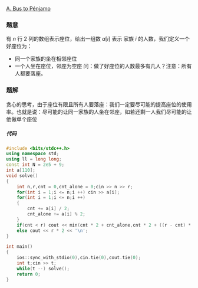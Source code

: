 
[A. Bus to Pénjamo](https://codeforces.com/contest/2022/problem/A)

### 题意

有 $n$ 行 $2$ 列的数组表示座位，给出一组数 $a[i]$ 表示 家族 $i$ 的人数，我们定义一个好座位为：
- 同一个家族的坐在相邻座位
- 一个人坐在座位，邻座为空座
问：做了好座位的人数最多有几人？注意：所有人都要落座。

### 题解

贪心的思考，由于座位有限且所有人要落座：我们一定要尽可能的提高座位的使用率。也就是说：尽可能的让同一家族的人坐在邻座，如若还剩一人我们尽可能的让他做单个座位

##### 代码
```c++
#include <bits/stdc++.h>
using namespace std;
using ll = long long;
const int N = 2e5 + 9;
int a[110];
void solve()
{
	int n,r,cnt = 0,cnt_alone = 0;cin >> n >> r;
	for(int i = 1;i <= n;i ++) cin >> a[i];
	for(int i = 1;i <= n;i ++) 
	{
		cnt += a[i] / 2;
		cnt_alone += a[i] % 2;
	}
	if(cnt < r) cout << min(cnt * 2 + cnt_alone,cnt * 2 + ((r - cnt) * 2 - cnt_alone) / 2 * 2 + cnt_alone % 2) << '\n';
	else cout << r * 2 << '\n';
}

int main()
{
	ios::sync_with_stdio(0),cin.tie(0),cout.tie(0);
	int t;cin >> t;
	while(t --) solve();
	return 0;
}
```